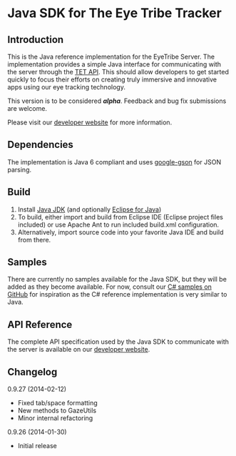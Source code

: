Java SDK for The Eye Tribe Tracker
====
<p>

Introduction
----

This is the Java reference implementation for the EyeTribe Server. The implementation provides a simple Java interface for communicating with the server through the [TET API](http://dev.theeyetribe.com/api/). This should allow developers to get started quickly to focus their efforts on creating truly immersive and innovative apps using our eye tracking technology. 

This version is to be considered **_alpha_**. Feedback and bug fix submissions are welcome.

Please visit our [developer website](http://dev.theeyetribe.com) for more information.


Dependencies
----

The implementation is Java 6 compliant and uses [google-gson](http://code.google.com/p/google-gson/) for JSON parsing.


Build
----

1. Install [Java JDK](http://www.oracle.com/technetwork/java/javase/downloads) (and optionally [Eclipse for Java](http://www.eclipse.org/downloads/)) 
2. To build, either import and build from Eclipse IDE (Eclipse project files included) or use Apache Ant to run included build.xml configuration.
3. Alternatively, import source code into your favorite Java IDE and build from there.

Samples
----

There are currently no samples available for the Java SDK, but they will be added as they become available. For now, consult our [C# samples on GitHub](https://github.com/eyetribe) for inspiration as the C# reference implementation is very similar to Java. 


API Reference
----

The complete API specification used by the Java SDK to communicate with the server is available on our [developer website](http://dev.theeyetribe.com/api/).


Changelog
----

0.9.27 (2014-02-12)
- Fixed tab/space formatting
- New methods to GazeUtils
- Minor internal refactoring

0.9.26 (2014-01-30)
- Initial release
